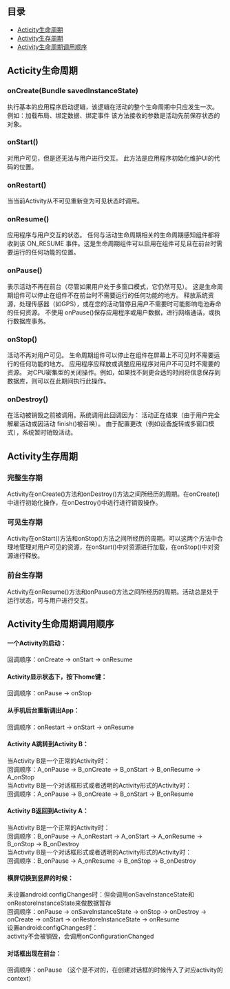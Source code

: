 ## 目录
 * [Acticity生命周期](Acticity生命周期)
 * [Activity生存周期](Activity生存周期)
 * [Activity生命周期调用顺序](Activity生命周期调用顺序)

## Acticity生命周期
### onCreate(Bundle savedInstanceState)
执行基本的应用程序启动逻辑，该逻辑在活动的整个生命周期中只应发生一次。
例如：加载布局、绑定数据、绑定事件
该方法接收的参数是活动先前保存状态的对象。

### onStart()
对用户可见，但是还无法与用户进行交互。
此方法是应用程序初始化维护UI的代码的位置。

### onRestart()
当当前Activity从不可见重新变为可见状态时调用。

### onResume()
应用程序与用户交互的状态。
任何与活动生命周期相关的生命周期感知组件都将收到该 ON_RESUME 事件。这是生命周期组件可以启用在组件可见且在前台时需要运行的任何功能的位置。

### onPause()
表示活动不再在前台（尽管如果用户处于多窗口模式，它仍然可见）。
这是生命周期组件可以停止在组件不在前台时不需要运行的任何功能的地方。
释放系统资源，处理传感器（如GPS），或在您的活动暂停且用户不需要时可能影响电池寿命的任何资源。
不使用 onPause()保存应用程序或用户数据，进行网络通话，或执行数据库事务。

### onStop()
活动不再对用户可见。
生命周期组件可以停止在组件在屏幕上不可见时不需要运行的任何功能的地方。
应用程序应释放或调整应用程序对用户不可见时不需要的资源。
对CPU密集型的关闭操作。例如，如果找不到更合适的时间将信息保存到数据库，则可以在此期间执行此操作。

### onDestroy()
在活动被销毁之前被调用。系统调用此回调因为：
活动正在结束（由于用户完全解雇活动或因活动 finish()被召唤）。
由于配置更改（例如设备旋转或多窗口模式），系统暂时销毁活动。

## Activity生存周期
### 完整生存期
Activity在onCreate()方法和onDestroy()方法之间所经历的周期。在onCreate()中进行初始化操作，在onDestroy()中进行进行销毁操作。

### 可见生存期
Activity在onStart()方法和onStop()方法之间所经历的周期。可以这两个方法中合理地管理对用户可见的资源，在onStart()中对资源进行加载，在onStop()中对资源进行释放。

### 前台生存期
Activity在onResume()方法和onPause()方法之间所经历的周期。活动总是处于运行状态，可与用户进行交互。

## Activity生命周期调用顺序
#### 一个Activity的启动：
回调顺序：onCreate -> onStart -> onResume

#### Activity显示状态下，按下home键：
回调顺序：onPause -> onStop

#### 从手机后台重新调出App：
回调顺序：onRestart -> onStart -> onResume

#### Activity A跳转到Activity B：
当Activity B是一个正常的Activity时：     
回调顺序：A_onPause -> B_onCreate -> B_onStart -> B_onResume -> A_onStop     
当Activity B是一个对话框形式或者透明的Activity形式的Activity时：    
回调顺序：A_onPause -> B_onCreate -> B_onStart -> B_onResume     

#### Activity B返回到Activity A：
当Activity B是一个正常的Activity时：    
回调顺序：B_onPause -> A_onRestart -> A_onStart  -> A_onResume -> B_onStop -> B_onDestroy     
当Activity B是一个对话框形式或者透明的Activity形式的Activity时：     
回调顺序：B_onPause -> A_onResume -> B_onStop -> B_onDestroy     

#### 横屏切换到竖屏的时候：
未设置android:configChanges时：但会调用onSaveInstanceState和onRestoreInstanceState来做数据暂存     
回调顺序：onPause -> onSaveInstanceState -> onStop -> onDestroy -> onCreate -> onStart -> onRestoreInstanceState -> onResume     
设置android:configChanges时：     
activity不会被销毁，会调用onConfigurationChanged     

#### 对话框出现在前台：
回调顺序：onPause （这个是不对的，在创建对话框的时候传入了对应activity的context）
